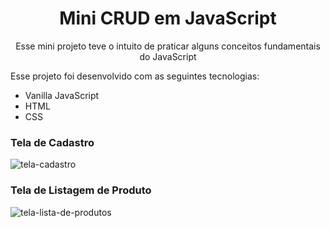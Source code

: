 <h1 align="center"> Mini CRUD em JavaScript </h1>

<p align="center">
Esse mini projeto teve o intuito de praticar alguns conceitos fundamentais do JavaScript
</p>

Esse projeto foi desenvolvido com as seguintes tecnologias:

- Vanilla JavaScript
- HTML
- CSS

  
### Tela de Cadastro
![tela-cadastro](https://github.com/rhyanndev/jogo-da-forca/assets/92160378/745edba5-b725-44db-8a7a-f7210e696369)

### Tela de Listagem de Produto
![tela-lista-de-produtos](https://github.com/rhyanndev/jogo-da-forca/assets/92160378/f2aa209e-87bb-4bf2-be4d-f48ddc0fa956)

